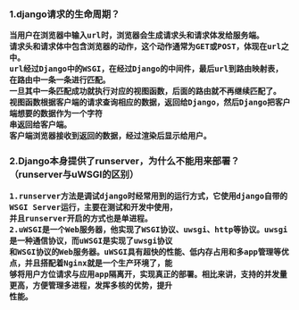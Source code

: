 <H3>1.django请求的生命周期？

	当用户在浏览器中输入url时，浏览器会生成请求头和请求体发给服务端。
	请求头和请求体中包含浏览器的动作，这个动作通常为GET或POST，体现在url之中。
	url经过Django中的WSGI，在经过Django的中间件，最后url到路由映射表，在路由中一条一条进行匹配。
	一旦其中一条匹配成功就执行对应的视图函数，后面的路由就不再继续匹配了。
	视图函数根据客户端的请求查询相应的数据，返回给Django，然后Django把客户端想要的数据作为一个字符
	串返回给客户端。
	客户端浏览器接收到返回的数据，经过渲染后显示给用户。
	
<H3>2.Django本身提供了runserver，为什么不能用来部署？（runserver与uWSGI的区别）
	
	1.runserver方法是调试django时经常用到的运行方式，它使用django自带的WSGI Server运行，主要在测试和开发中使用，
	并且runserver开启的方式也是单进程。
	2.uWSGI是一个Web服务器，他实现了WSGI协议、uwsgi、http等协议。uwsgi是一种通信协议，而uWSGI是实现了uwsgi协议
	和WSGI协议的Web服务器。uWSGI具有超快的性能、低内存占用和多app管理等优点，并且搭配着Nginx就是一个生产环境了，能
	够将用户方位请求与应用app隔离开，实现真正的部署。相比来讲，支持的并发量更高，方便管理多进程，发挥多核的优势，提升
	性能。
	
	